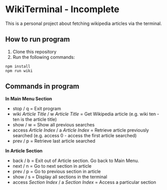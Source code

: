 # WikiTerminal - Incomplete

This is a personal project about fetching wikipedia articles via the terminal.

## How to run program

1. Clone this repository
2. Run the following commands:

```
npm install
npm run wiki
```

## Commands in program

**In Main Menu Section**

- stop / q = Exit program
- wiki _Article Title_ / w _Article Title_ = Get Wikipedia article
  (e.g. wiki ten - ten is the article title)
- show / w = Show all previous searches
- access _Article Index_ / a _Article Index_ = Retrieve article previously searched
  (e.g. access 0 - access the first article searched)
- prev / p = Retrieve last article searched

**In Article Section**

- back / b = Exit out of Article section. Go back to Main Menu.
- next / n = Go to next section in article
- prev / p = Go to previous section in article
- show / s = Display all sections in the terminal
- access _Section Index_ / a _Section Index_ = Access a particular section
